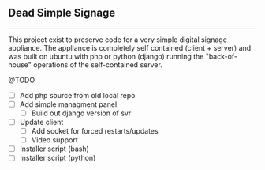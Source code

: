 ## Dead Simple Signage
---
This project exist to preserve code for a very simple digital signage appliance. The appliance is completely self contained (client + server) and was built on ubuntu with php or python (django) running the "back-of-house" operations of the self-contained server.

@TODO
- [ ] Add php source from old local repo
- [ ] Add simple managment panel
  - [ ] Build out django version of svr
- [ ] Update client
  - [ ] Add socket for forced restarts/updates
  - [ ] Video support
- [ ] Installer script (bash)
- [ ] Installer script (python)
